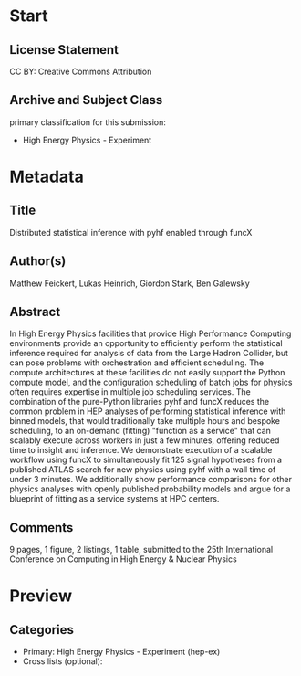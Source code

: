 # Start

## License Statement

CC BY: Creative Commons Attribution

## Archive and Subject Class

primary classification for this submission:

- High Energy Physics - Experiment

# Metadata

## Title

Distributed statistical inference with pyhf enabled through funcX

## Author(s)

Matthew Feickert, Lukas Heinrich, Giordon Stark, Ben Galewsky

## Abstract

In High Energy Physics facilities that provide High Performance Computing environments provide an opportunity to efficiently perform the statistical inference required for analysis of data from the Large Hadron Collider, but can pose problems with orchestration and efficient scheduling. The compute architectures at these facilities do not easily support the Python compute model, and the configuration scheduling of batch jobs for physics often requires expertise in multiple job scheduling services. The combination of the pure-Python libraries pyhf and funcX reduces the common problem in HEP analyses of performing statistical inference with binned models, that would traditionally take multiple hours and bespoke scheduling, to an on-demand (fitting) "function as a service" that can scalably execute across workers in just a few minutes, offering reduced time to insight and inference. We demonstrate execution of a scalable workflow using funcX to simultaneously fit 125 signal hypotheses from a published ATLAS search for new physics using pyhf with a wall time of under 3 minutes. We additionally show performance comparisons for other physics analyses with openly published probability models and argue for a blueprint of fitting as a service systems at HPC centers.

## Comments

9 pages, 1 figure, 2 listings, 1 table, submitted to the 25th International Conference on Computing in High Energy & Nuclear Physics

# Preview

## Categories

* Primary: High Energy Physics - Experiment (hep-ex)
* Cross lists (optional):

